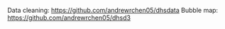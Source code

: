 Data cleaning: https://github.com/andrewrchen05/dhsdata
Bubble map: https://github.com/andrewrchen05/dhsd3

